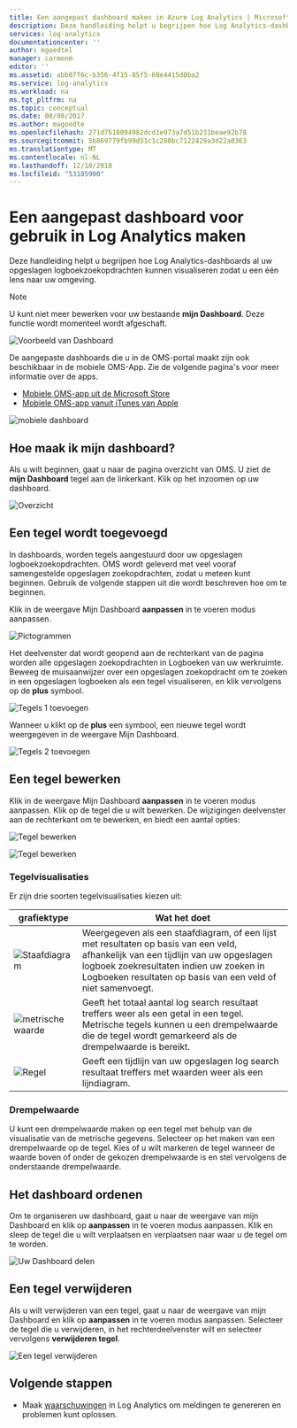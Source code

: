```yaml
---
title: Een aangepast dashboard maken in Azure Log Analytics | Microsoft Docs
description: Deze handleiding helpt u begrijpen hoe Log Analytics-dashboards al uw opgeslagen logboekzoekopdrachten kunnen visualiseren zodat u een één lens naar uw omgeving.
services: log-analytics
documentationcenter: ''
author: mgoedtel
manager: carmonm
editor: ''
ms.assetid: abb07f6c-b356-4f15-85f5-60e4415d0ba2
ms.service: log-analytics
ms.workload: na
ms.tgt_pltfrm: na
ms.topic: conceptual
ms.date: 08/08/2017
ms.author: magoedte
ms.openlocfilehash: 271d7518094982dcd1e973a7d51b231beae92b78
ms.sourcegitcommit: 5b869779fb99d51c1c288bc7122429a3d22a0363
ms.translationtype: MT
ms.contentlocale: nl-NL
ms.lasthandoff: 12/10/2018
ms.locfileid: "53185900"
---
```

# <a name="create-a-custom-dashboard-for-use-in-log-analytics"></a>Een aangepast dashboard voor gebruik in Log Analytics maken

Deze handleiding helpt u begrijpen hoe Log Analytics-dashboards al uw opgeslagen logboekzoekopdrachten kunnen visualiseren zodat u een één lens naar uw omgeving.

>[!NOTE]
> U kunt niet meer bewerken voor uw bestaande **mijn Dashboard**. Deze functie wordt momenteel wordt afgeschaft.

![Voorbeeld van Dashboard](./media/dashboards/oms-dashboards-example-dash.png)

De aangepaste dashboards die u in de OMS-portal maakt zijn ook beschikbaar in de mobiele OMS-App. Zie de volgende pagina's voor meer informatie over de apps.

* [Mobiele OMS-app uit de Microsoft Store](http://www.windowsphone.com/store/app/operational-insights/4823b935-83ce-466c-82bb-bd0a3f58d865)
* [Mobiele OMS-app vanuit iTunes van Apple](https://itunes.apple.com/app/microsoft-operations-management/id1042424859?mt=8)

![mobiele dashboard](./media/dashboards/oms-search-mobile.png)

## <a name="how-do-i-create-my-dashboard"></a>Hoe maak ik mijn dashboard?
Als u wilt beginnen, gaat u naar de pagina overzicht van OMS. U ziet de **mijn Dashboard** tegel aan de linkerkant. Klik op het inzoomen op uw dashboard.

![Overzicht](./media/dashboards/oms-dashboards-overview.png)

## <a name="adding-a-tile"></a>Een tegel wordt toegevoegd
In dashboards, worden tegels aangestuurd door uw opgeslagen logboekzoekopdrachten. OMS wordt geleverd met veel vooraf samengestelde opgeslagen zoekopdrachten, zodat u meteen kunt beginnen. Gebruik de volgende stappen uit die wordt beschreven hoe om te beginnen.

Klik in de weergave Mijn Dashboard **aanpassen** in te voeren modus aanpassen.

![Pictogrammen](./media/dashboards/oms-dashboards-pictorial01.png)

 Het deelvenster dat wordt geopend aan de rechterkant van de pagina worden alle opgeslagen zoekopdrachten in Logboeken van uw werkruimte. Beweeg de muisaanwijzer over een opgeslagen zoekopdracht om te zoeken in een opgeslagen logboeken als een tegel visualiseren, en klik vervolgens op de **plus** symbool.

![Tegels 1 toevoegen](./media/dashboards/oms-dashboards-pictorial02.png)

Wanneer u klikt op de **plus** een symbool, een nieuwe tegel wordt weergegeven in de weergave Mijn Dashboard.

![Tegels 2 toevoegen](./media/dashboards/oms-dashboards-pictorial03.png)

## <a name="edit-a-tile"></a>Een tegel bewerken
Klik in de weergave Mijn Dashboard **aanpassen** in te voeren modus aanpassen. Klik op de tegel die u wilt bewerken. De wijzigingen deelvenster aan de rechterkant om te bewerken, en biedt een aantal opties:

![Tegel bewerken](./media/dashboards/oms-dashboards-pictorial04.png)

![Tegel bewerken](./media/dashboards/oms-dashboards-pictorial05.png)

### <a name="tile-visualizations"></a>Tegelvisualisaties
Er zijn drie soorten tegelvisualisaties kiezen uit:

| grafiektype | Wat het doet |
| --- | --- |
| ![Staafdiagram](./media/dashboards/oms-dashboards-bar-chart.png) |Weergegeven als een staafdiagram, of een lijst met resultaten op basis van een veld, afhankelijk van een tijdlijn van uw opgeslagen logboek zoekresultaten indien uw zoeken in Logboeken resultaten op basis van een veld of niet samenvoegt. |
| ![metrische waarde](./media/dashboards/oms-dashboards-metric.png) |Geeft het totaal aantal log search resultaat treffers weer als een getal in een tegel. Metrische tegels kunnen u een drempelwaarde die de tegel wordt gemarkeerd als de drempelwaarde is bereikt. |
| ![Regel](./media/dashboards/oms-dashboards-line.png) |Geeft een tijdlijn van uw opgeslagen log search resultaat treffers met waarden weer als een lijndiagram. |

### <a name="threshold"></a>Drempelwaarde
U kunt een drempelwaarde maken op een tegel met behulp van de visualisatie van de metrische gegevens. Selecteer op het maken van een drempelwaarde op de tegel. Kies of u wilt markeren de tegel wanneer de waarde boven of onder de gekozen drempelwaarde is en stel vervolgens de onderstaande drempelwaarde.

## <a name="organizing-the-dashboard"></a>Het dashboard ordenen
Om te organiseren uw dashboard, gaat u naar de weergave van mijn Dashboard en klik op **aanpassen** in te voeren modus aanpassen. Klik en sleep de tegel die u wilt verplaatsen en verplaatsen naar waar u de tegel om te worden.

![Uw Dashboard delen](./media/dashboards/oms-dashboards-organize.png)

## <a name="remove-a-tile"></a>Een tegel verwijderen
Als u wilt verwijderen van een tegel, gaat u naar de weergave van mijn Dashboard en klik op **aanpassen** in te voeren modus aanpassen. Selecteer de tegel die u verwijderen, in het rechterdeelvenster wilt en selecteer vervolgens **verwijderen tegel**.

![Een tegel verwijderen](./media/dashboards/oms-dashboards-remove-tile.png)

## <a name="next-steps"></a>Volgende stappen
* Maak [waarschuwingen](../../monitoring-and-diagnostics/monitoring-overview-alerts.md) in Log Analytics om meldingen te genereren en problemen kunt oplossen.
